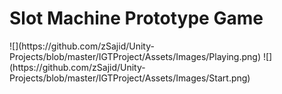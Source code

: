 <h1>Slot Machine Prototype Game </h1>
![](https://github.com/zSajid/Unity-Projects/blob/master/IGTProject/Assets/Images/Playing.png)
![](https://github.com/zSajid/Unity-Projects/blob/master/IGTProject/Assets/Images/Start.png)

